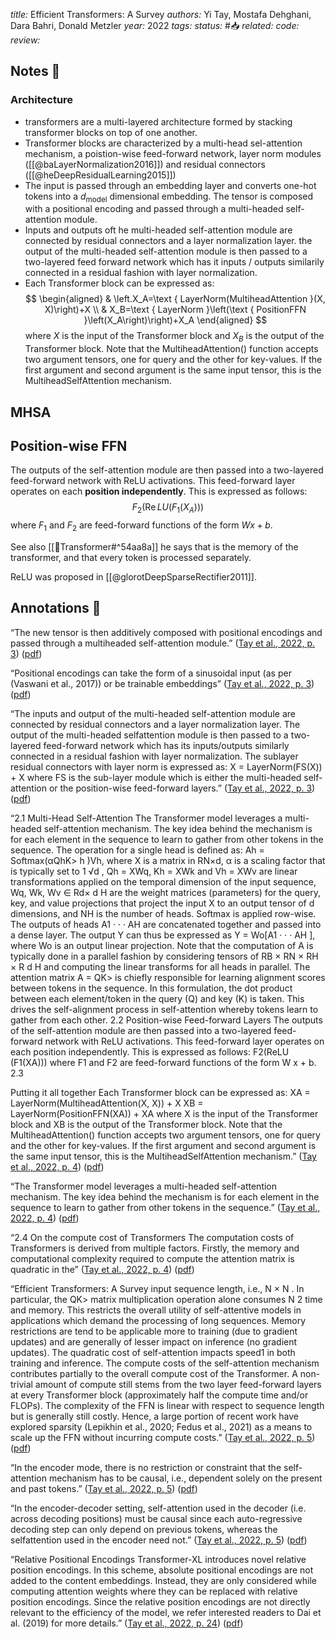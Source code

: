 *title:* Efficient Transformers: A Survey
*authors:* Yi Tay, Mostafa Dehghani, Dara Bahri, Donald Metzler
*year:* 2022
*tags:* 
*status:* #📥
*related:*
*code:*
*review:*

## Notes 📍

### Architecture
- transformers are a multi-layered architecture formed by stacking transformer blocks on top of one another.
- Transformer blocks are characterized by a multi-head sel-attention mechanism, a poistion-wise feed-forward network, layer norm modules ([[@baLayerNormalization2016]]) and residual connectors ([[@heDeepResidualLearning2015]])
- The input is passed through an embedding layer and converts one-hot tokens into a $d_{\text{model}}$ dimensional embedding. The tensor is composed with a positional encoding and passed through a multi-headed self-attention module. 
- Inputs and outputs oft he multi-headed self-attention module are connected by residual connectors and a layer normalization layer. the output of the multi-headed self-attention module is then passed to a two-layered feed forward network which has it inputs / outputs similarily connected in a residual fashion with layer normalization. 
- Each Transformer block can be expressed as:
$$
\begin{aligned}
& \left.X_A=\text { LayerNorm(MultiheadAttention }(X, X)\right)+X \\
& X_B=\text { LayerNorm }\left(\text { PositionFFN }\left(X_A\right)\right)+X_A
\end{aligned}
$$
where $X$ is the input of the Transformer block and $X_B$ is the output of the Transformer block. Note that the MultiheadAttention() function accepts two argument tensors, one for query and the other for key-values. If the first argument and second argument is the same input tensor, this is the MultiheadSelfAttention mechanism.


## MHSA

## Position-wise FFN

The outputs of the self-attention module are then passed into a two-layered feed-forward network with ReLU activations. This feed-forward layer operates on each **position independently**. This is expressed as follows:
$$
F_2\left(\operatorname{Re} L U\left(F_1\left(X_A\right)\right)\right)
$$
where $F_1$ and $F_2$ are feed-forward functions of the form $W x+b$.

See also [[🤖Transformer#^54aa8a]] he says that is the memory of the transformer, and that every token is processed separately. 

ReLU was proposed in [[@glorotDeepSparseRectifier2011]].

## Annotations 📖

“The new tensor is then additively composed with positional encodings and passed through a multiheaded self-attention module.” ([Tay et al., 2022, p. 3](zotero://select/library/items/SLWQVGHF)) ([pdf](zotero://open-pdf/library/items/PDDJFS9K?page=3&annotation=9KZA4TCJ))

“Positional encodings can take the form of a sinusoidal input (as per (Vaswani et al., 2017)) or be trainable embeddings” ([Tay et al., 2022, p. 3](zotero://select/library/items/SLWQVGHF)) ([pdf](zotero://open-pdf/library/items/PDDJFS9K?page=3&annotation=KIXCJ9U6))

“The inputs and output of the multi-headed self-attention module are connected by residual connectors and a layer normalization layer. The output of the multi-headed selfattention module is then passed to a two-layered feed-forward network which has its inputs/outputs similarly connected in a residual fashion with layer normalization. The sublayer residual connectors with layer norm is expressed as: X = LayerNorm(FS(X)) + X where FS is the sub-layer module which is either the multi-headed self-attention or the position-wise feed-forward layers.” ([Tay et al., 2022, p. 3](zotero://select/library/items/SLWQVGHF)) ([pdf](zotero://open-pdf/library/items/PDDJFS9K?page=3&annotation=LIKW8XJH))

“2.1 Multi-Head Self-Attention The Transformer model leverages a multi-headed self-attention mechanism. The key idea behind the mechanism is for each element in the sequence to learn to gather from other tokens in the sequence. The operation for a single head is defined as: Ah = Softmax(αQhK> h )Vh, where X is a matrix in RN×d, α is a scaling factor that is typically set to 1 √d , Qh = XWq, Kh = XWk and Vh = XWv are linear transformations applied on the temporal dimension of the input sequence, Wq, Wk, Wv ∈ Rd× d H are the weight matrices (parameters) for the query, key, and value projections that project the input X to an output tensor of d dimensions, and NH is the number of heads. Softmax is applied row-wise. The outputs of heads A1 · · · AH are concatenated together and passed into a dense layer. The output Y can thus be expressed as Y = Wo[A1 · · · AH ], where Wo is an output linear projection. Note that the computation of A is typically done in a parallel fashion by considering tensors of RB × RN × RH × R d H and computing the linear transforms for all heads in parallel. The attention matrix A = QK> is chiefly responsible for learning alignment scores between tokens in the sequence. In this formulation, the dot product between each element/token in the query (Q) and key (K) is taken. This drives the self-alignment process in self-attention whereby tokens learn to gather from each other. 2.2 Position-wise Feed-forward Layers The outputs of the self-attention module are then passed into a two-layered feed-forward network with ReLU activations. This feed-forward layer operates on each position independently. This is expressed as follows: F2(ReLU (F1(XA))) where F1 and F2 are feed-forward functions of the form W x + b. 2.3 

Putting it all together 
Each Transformer block can be expressed as: XA = LayerNorm(MultiheadAttention(X, X)) + X XB = LayerNorm(PositionFFN(XA)) + XA where X is the input of the Transformer block and XB is the output of the Transformer block. Note that the MultiheadAttention() function accepts two argument tensors, one for query and the other for key-values. If the first argument and second argument is the same input tensor, this is the MultiheadSelfAttention mechanism.” ([Tay et al., 2022, p. 4](zotero://select/library/items/SLWQVGHF)) ([pdf](zotero://open-pdf/library/items/PDDJFS9K?page=4&annotation=9YTWUXLT))

“The Transformer model leverages a multi-headed self-attention mechanism. The key idea behind the mechanism is for each element in the sequence to learn to gather from other tokens in the sequence.” ([Tay et al., 2022, p. 4](zotero://select/library/items/SLWQVGHF)) ([pdf](zotero://open-pdf/library/items/PDDJFS9K?page=4&annotation=W8Z7PXZG))

“2.4 On the compute cost of Transformers The computation costs of Transformers is derived from multiple factors. Firstly, the memory and computational complexity required to compute the attention matrix is quadratic in the” ([Tay et al., 2022, p. 4](zotero://select/library/items/SLWQVGHF)) ([pdf](zotero://open-pdf/library/items/PDDJFS9K?page=4&annotation=WWNRMPR8))

“Efficient Transformers: A Survey input sequence length, i.e., N × N . In particular, the QK> matrix multiplication operation alone consumes N 2 time and memory. This restricts the overall utility of self-attentive models in applications which demand the processing of long sequences. Memory restrictions are tend to be applicable more to training (due to gradient updates) and are generally of lesser impact on inference (no gradient updates). The quadratic cost of self-attention impacts speed1 in both training and inference. The compute costs of the self-attention mechanism contributes partially to the overall compute cost of the Transformer. A non-trivial amount of compute still stems from the two layer feed-forward layers at every Transformer block (approximately half the compute time and/or FLOPs). The complexity of the FFN is linear with respect to sequence length but is generally still costly. Hence, a large portion of recent work have explored sparsity (Lepikhin et al., 2020; Fedus et al., 2021) as a means to scale up the FFN without incurring compute costs.” ([Tay et al., 2022, p. 5](zotero://select/library/items/SLWQVGHF)) ([pdf](zotero://open-pdf/library/items/PDDJFS9K?page=5&annotation=ARZR6SPM))

“In the encoder mode, there is no restriction or constraint that the self-attention mechanism has to be causal, i.e., dependent solely on the present and past tokens.” ([Tay et al., 2022, p. 5](zotero://select/library/items/SLWQVGHF)) ([pdf](zotero://open-pdf/library/items/PDDJFS9K?page=5&annotation=SCK5VP9X))

“In the encoder-decoder setting, self-attention used in the decoder (i.e. across decoding positions) must be causal since each auto-regressive decoding step can only depend on previous tokens, whereas the selfattention used in the encoder need not.” ([Tay et al., 2022, p. 5](zotero://select/library/items/SLWQVGHF)) ([pdf](zotero://open-pdf/library/items/PDDJFS9K?page=5&annotation=52AJK9KK))

“Relative Positional Encodings Transformer-XL introduces novel relative position encodings. In this scheme, absolute positional encodings are not added to the content embeddings. Instead, they are only considered while computing attention weights where they can be replaced with relative position encodings. Since the relative position encodings are not directly relevant to the efficiency of the model, we refer interested readers to Dai et al. (2019) for more details.” ([Tay et al., 2022, p. 24](zotero://select/library/items/SLWQVGHF)) ([pdf](zotero://open-pdf/library/items/PDDJFS9K?page=24&annotation=NMBNLED6))